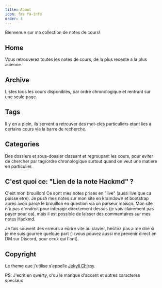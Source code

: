 ```yaml
---
title: About
icon: fas fa-info
order: 4
---
```


Bienvenue sur ma collection de notes de cours!

## Home
Vous retrouverez toutes les notes de cours, de la plus recente a la plus acienne.

## Archive
Listes tous les cours disponibles, par ordre chronologique et rentrant sur une seule page.

## Tags
Il y en a plein, ils servent a retrouver des mot-cles particuliers etant lies a certains cours via la barre de recherche.

## Categories
Des dossiers et sous-dossier classant et regroupant les cours, pour eviter de chercher par tag/ordre chronologique surtout quand on veut une matiere en particulier.

## C'est quoi ce: "Lien de la note Hackmd" ?
C'est mon brouillon! Ce sont mes notes prises en "live" (aussi live que ca puisse etre). Je push mes notes sur mon site en kramdown et bootstrap apres avoir parse le brouillon en question via un parseur maison. Mon site n'a pas d'endroit pour interagir directement dessus (je vais clairement pas payer pour ca), mais il est possible de laisser des commentaires sur mes notes Hackmd.

Je fais souvent des erreurs a ecrire vite au clavier, hesitez pas a me dire si je me suis gourree quelque part :) (vous pouvez aussi me prevenir direct en DM sur Discord, pour ceux qui l'ont).

## Copyright
Le theme que j'utilise s'appelle [Jekyll Chirpy](https://github.com/cotes2020/jekyll-theme-chirpy).

PS: J'ecrit en qwerty, d'ou le manque d'accent et autres caracteres speciaux
